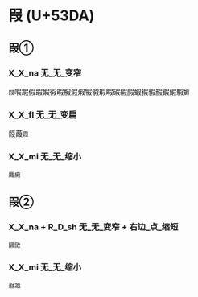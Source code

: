 # 叚 (U+53DA)

## 叚①

### X_X_na 无_无_变窄
`叚`㗇䠍假嘏婽徦暇椵溊煆犌猳瑕睱碬縀腵蝦豭貑赮鍜鰕騢`䪗`

### X_X_fl 无_无_变扁
䈔葭`霞`

### X_X_mi 无_无_缩小
`麚瘕`

## 叚②

### X_X_na + R_D_sh 无_无_变窄 + 右边_点_缩短
`䫗㰺`

### X_X_mi 无_无_缩小
`遐蕸`

